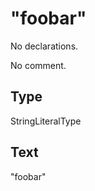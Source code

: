 # &quot;foobar&quot;

No declarations.

No comment.

## Type

StringLiteralType

## Text

&quot;foobar&quot;

